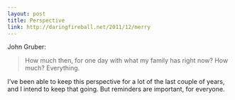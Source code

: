 ```yaml
---
layout: post
title: Perspective
link: http://daringfireball.net/2011/12/merry
---
```

John Gruber:

<blockquote>
  How much then, for one day with what my family has right now?
  How much? Everything.
</blockquote>

I’ve been able to keep this perspective for a lot of the last
couple of years, and I intend to keep that going. But reminders are
important, for everyone.
